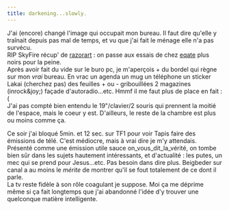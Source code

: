 ```yaml
---
title: darkening...slowly.
---
```


J'ai (encore) changé l'image qui occupait mon bureau. Il faut dire qu'elle y
traînait depuis pas mal de temps, et vu que j'ai fait le ménage elle n'a pas
survécu.  
RIP SkyFire récup' de [razorart](http://www.razorart.com) : on passe aux
essais de chez [eqate](http://www.eqate.com) plus noirs pour la peine.  
Après avoir fait du vide sur le buro pc, je m'aperçois + du bordel qui règne
sur mon _vrai_ bureau. En vrac un agenda un mug un téléphone un sticker Lakai
(cherchez pas) des feuilles + ou - gribouillées 2 magazines (inrock&joy;)
façade d'autoradio...etc. Hmmf il me faut plus de place en fait :(  
J'ai pas compté bien entendu le 19"/clavier/2 souris qui prennent la moitié de
l'espace, mais le coeur y est. D'ailleurs, le reste de la chambre est plus ou
moins comme ça.

Ce soir j'ai bloqué 5min. et 12 sec. sur TF1 pour voir Tapis faire des
émissions de télé. C'est médiocre, mais à vrai dire je m'y attendais. Présenté
comme une émission utile sauce on_vous_dit_la_vérité, on tombe bien sûr dans
les sujets hautement intéressants, et d'actualité : les putes, un mec qui se
prend pour Jesus...etc. Pas besoin dans dire plus. Beigbeder sur canal a au
moins le _mérite_ de montrer qu'il se fout totalement de ce dont il parle.  
La tv reste fidèle à son rôle coagulant je suppose. Moi ça me déprime même si
ça fait longtemps que j'ai abandonné l'idée d'y trouver une quelconque matière
intelligente.

